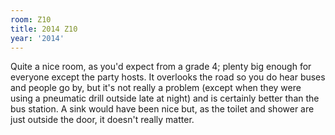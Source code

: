 ```yaml
---
room: Z10
title: 2014 Z10
year: '2014'
---
```


Quite a nice room, as you'd expect from a grade 4; plenty big enough for everyone except the party hosts. It overlooks the road so you do hear buses and people go by, but it's not really a problem (except when they were using a pneumatic drill outside late at night) and is certainly better than the bus station. A sink would have been nice but, as the toilet and shower are just outside the door, it doesn't really matter.